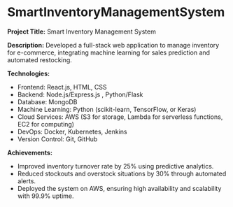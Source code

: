 # SmartInventoryManagementSystem

**Project Title:** Smart Inventory Management System

**Description:** Developed a full-stack web application to manage inventory for e-commerce, integrating machine learning for sales prediction and automated restocking.

**Technologies:** 
- Frontend: React.js, HTML, CSS
- Backend: Node.js/Express.js , Python/Flask
- Database: MongoDB 
- Machine Learning: Python (scikit-learn, TensorFlow, or Keras)
- Cloud Services: AWS (S3 for storage, Lambda for serverless functions, EC2 for computing)
- DevOps: Docker, Kubernetes, Jenkins
- Version Control: Git, GitHub

**Achievements:**
- Improved inventory turnover rate by 25% using predictive analytics.
- Reduced stockouts and overstock situations by 30% through automated alerts.
- Deployed the system on AWS, ensuring high availability and scalability with 99.9% uptime.

